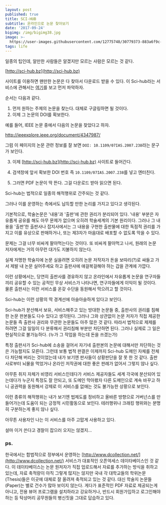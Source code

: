 ```yaml
---
layout: post
published: true
title: SCI-HUB
subtitle: 온라인으로 논문 찾아보기
date: '2017-09-24'
bigimg: /img/bigimg38.jpg
image: >-
  https://user-images.githubusercontent.com/12775748/30779373-883a6f9c-a129-11e7-9784-83c5e5553914.png
tags: life
---
```


일종의 팁인데, 알만한 사람들은 알겠지만 모르는 사람은 모르는 것 같다.

[http://sci-hub.bz](http://sci-hub.bz)

사이트를 이용하면 왠만한 논문은 다 찾아서 다운로드 받을 수 있다.
이 Sci-hub라는 서비스에 관해서는 [여기](https://ko.wikipedia.org/wiki/%EC%82%AC%EC%9D%B4%ED%97%88%EB%B8%8C)를 보고 먼저 파악하자.

순서는 다음과 같다.

1. 먼저 원하는 주제의 논문을 찾는다.  대체로 구글링하면 될 것이다.
2. 이제 그 논문의 DOI를 확보한다.

예를 들어, IEEE 논문 중에서 다음의 논문을 찾았다고 하자.

http://ieeexplore.ieee.org/document/4347987/

그럼 이 페이지의 논문 관련 정보를 잘 보면 `DOI: 10.1109/07IAS.2007.238`라는 문구가 보인다.

3. 이제 [http://sci-hub.bz](http://sci-hub.bz) 사이트로 들어간다.

4. 검색창에 앞서 확보한 DOI 번호 즉 `10.1109/07IAS.2007.238`를 넣고 엔터친다.

5. 그러면 PDF 논문이 딱 뜬다.  그걸 다운로드 받아 읽으면 된다.

Sci-hub는 법적으로 일종의 해적행위로 간주되는 것 같다.

그러나 이를 운영하는 측에서도 납득할 만한 논리를 가지고 있다고 생각된다.


기본적으로, 학술논문은 '내용'과 '출판'에 관한 권리가 분리되어 있다.  '내용' 부분은 자유롭게 공유를 해도 아무 문제가 없으며 오히려 학술세계의 기본 원리이다.  그러나 그 내용을 '출판'한 출판사나 잡지사에서는 그 내용을 구현한 출판물에 대한 독점적 권리를 가지고 이를 유상으로 판매하거나, 또는 제3자가 마음대로 배포할 수 없도록 막을 수 있다.

문제는 그걸 너무 비싸게 팔아먹는다는 것이다.  또 비싸게 팔아먹고 나서, 원래의 논문 저자에게는 거의 아무런 대가도 지불하지 않는다.

실제 저명한 학술지에 논문 실을려면 오히려 논문 저작자가 돈을 보따리(?)로 싸들고 가서 제발 내 논문 실어주세요 하고 출판사에 애걸복걸해야 하는 갑을 관계에 가깝다.

이런 상황에서는, 당연히 출판사를 경유하지 않고 온라인에서 자유롭게 논문을 연구자들끼리 공유할 수 있는 공적인 무상 서비스가 나타나면, 연구자들에게 이익이 될 것이다.  물론 출판사는 이런 서비스를 온갖 수단을 동원해서 막으려고 할 것이다.

Sci-hub는 이런 상황의 딱 경계선에 아슬아슬하게 있다고 보인다.

Sci-hub가 분산해서 보유, 서비스해주고 있는 방대한 논문들 중, 출판사의 권리를 침해한 논문 판본들도 다수 있다고 생각된다.  그러나 그와 상관없이 논문 저자가 직접 제공한 논문들 즉 출판사 권리와 무관한 논문들도 아주 많은 것 같다.  따라서 법적으로 제제를 하려면 그걸 일일이 다 분류해서 권리침해 부분만 차단하면 된다.  그러나 실제로 그 일은 현실적으로 불가능하다. (누가 그 작업을 하는데 돈을 쓰겠는가)

특정 출판사가 Sci-hub에 소송을 걸어서 자기네 출판본의 논문에 대해서만 차단하는 것은 가능할지도 모른다.  그런데 보통 법적 판결은 이제까지 Sci-hub 도메인 자체를 전체 다 차단해 버리는 것이었는데 내가 보기엔 판사들이 상황판단을 잘 못 한 것 같다.  출판사로부터 뇌물을 먹었거나 온라인 저작권에 대한 좋은 판례가 없어서 그렇지 않나 싶다.

아무튼 취지 자체가 비영리 서비스인데다가 서비스 제공자들도 세계 각국에 분산되어 있는데다가 누군지 특정도 잘 안되고, 또 도메인 막아봤자 다른 도메인으로 계속 바꾸고 하니 공권력을 동원해서 강제로 이 서비스를 없애는 것도 불가능한 상황으로 보인다.

이런 종류의 해적행위는 내가 보기엔 법제도를 정비하고 올바른 방향으로 거버넌스를 만들어가는데 도움이 되는 긍정적 시민활동으로 보인다.  테러행위나 크래킹 행위와는 분명히 구분하는게 좋지 않나 싶다.

아무튼 사용자인 나는 이 서비스를 아주 고맙게 사용하고 있다.

설마 이거 쓴다고 경찰이 잡으러 오지는 않겠지...


### ps.

한국에서는 합법적으로 정부에서 운영하는 [http://www.dcollection.net/](http://www.dcollection.net/) 서비스가 대표적인 오픈억세스 데이타베이스인 것 같다.  이 데이타베이스는 논문 원저자가 직접 업로드해서 자료를 추가하는 방식을 취하고 있는데, 자료 축적량이 아직 그렇게 많지는 않지만 국내 각 대학교들의 학위논문(Thesis)들은 이곳에 대체로 잘 올려져 축적되고 있는 것 같다.  대신 학술지 논문들(Paper)는 별로 건수가 많아 보이지 않는다.  게다가 표준적인 PDF 자료로 제공되는게 아니고, 전용 뷰어 프로그램을 설치하라고 강요하거나, 반드시 회원가입하고 로그인해야 하는 등 탁상머리 공무원들의 병신짓을 그대로 답습하고 있다.
